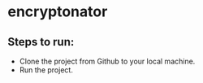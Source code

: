 # encryptonator



## Steps to run:
- Clone the project from Github to your local machine.
- Run the project.